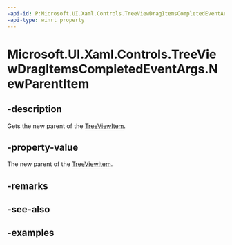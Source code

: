 ```yaml
---
-api-id: P:Microsoft.UI.Xaml.Controls.TreeViewDragItemsCompletedEventArgs.NewParentItem
-api-type: winrt property
---
```


# Microsoft.UI.Xaml.Controls.TreeViewDragItemsCompletedEventArgs.NewParentItem

<!--
public object NewParentItem { get; }
-->

## -description

Gets the new parent of the [TreeViewItem](treeviewitem.md).

## -property-value

The new parent of the [TreeViewItem](treeviewitem.md).

## -remarks

## -see-also

## -examples
